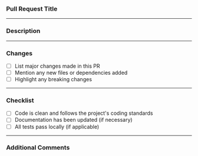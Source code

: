 ### Pull Request Title
<!-- Provide a concise and descriptive title for your pull request. -->

---

### Description
<!-- Describe what changes are being made and why. Explain the problem this PR solves or the feature it adds. -->

---

### Changes
- [ ] List major changes made in this PR
- [ ] Mention any new files or dependencies added
- [ ] Highlight any breaking changes

---

### Checklist
- [ ] Code is clean and follows the project's coding standards
- [ ] Documentation has been updated (if necessary)
- [ ] All tests pass locally (if applicable)

---

### Additional Comments
<!-- Add any additional notes or context that reviewers should be aware of. -->
